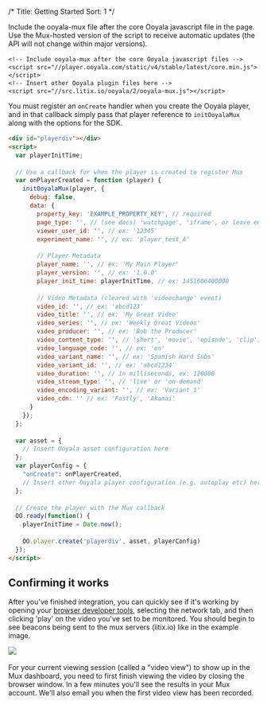 /*
Title: Getting Started
Sort: 1
*/

Include the ooyala-mux file after the core Ooyala javascript file in the page. Use the Mux-hosted version of the script to receive automatic updates (the API will not change within major versions).

```
<!-- Include ooyala-mux after the core Ooyala javascript files -->
<script src="//player.ooyala.com/static/v4/stable/latest/core.min.js"></script>
<!-- Insert other Ooyala plugin files here -->
<script src="//src.litix.io/ooyala/2/ooyala-mux.js"></script>
```

You must register an <code>onCreate</code> handler when you create the Ooyala player, and in that callback simply pass that player reference to <code>initOoyalaMux</code> along with the options for the SDK.

```html
<div id="playerdiv"></div>
<script>
  var playerInitTime;

  // Use a callback for when the player is created to register Mux
  var onPlayerCreated = function (player) {
    initOoyalaMux(player, {
      debug: false,
      data: {
        property_key: 'EXAMPLE_PROPERTY_KEY', // required
        page_type: '', // (see docs) 'watchpage', 'iframe', or leave empty
        viewer_user_id: '', // ex: '12345'
        experiment_name: '', // ex: 'player_test_A'

        // Player Metadata
        player_name: '', // ex: 'My Main Player'
        player_version: '', // ex: '1.0.0'
        player_init_time: playerInitTime, // ex: 1451606400000

        // Video Metadata (cleared with 'videochange' event)
        video_id: '', // ex: 'abcd123'
        video_title: '', // ex: 'My Great Video'
        video_series: '', // ex: 'Weekly Great Videos'
        video_producer: '', // ex: 'Bob the Producer'
        video_content_type: '', // 'short', 'movie', 'episode', 'clip', 'trailer', or 'event'
        video_language_code: '', // ex: 'en'
        video_variant_name: '', // ex: 'Spanish Hard Subs'
        video_variant_id: '', // ex: 'abcd1234'
        video_duration: '', // in milliseconds, ex: 120000
        video_stream_type: '', // 'live' or 'on-demand'
        video_encoding_variant: '', // ex: 'Variant 1'
        video_cdn: '' // ex: 'Fastly', 'Akamai'
      }
    });
  };

  var asset = {
    // Insert Ooyala asset configuration here
  };
  var playerConfig = {
    "onCreate": onPlayerCreated,
    // Insert other Ooyala player configuration (e.g. autoplay etc) here
  };

  // Create the player with the Mux callback
  OO.ready(function() {
    playerInitTime = Date.now();

    OO.player.create('playerdiv', asset, playerConfig)
  });
</script>
```

## Confirming it works

After you've finished integration, you can quickly see if it's working by opening your [browser developer tools](https://developer.mozilla.org/en-US/docs/Learn/Common_questions/What_are_browser_developer_tools), selecting the network tab, and then clicking 'play' on the video you've set to be monitored. You should begin to see beacons being sent to the mux servers (litix.io) like in the example image.

<img src="/images/chrome-dev-tools.png"
srcset="/images/chrome-dev-tools.png 1x, /images/chrome-dev-tools@2x.png 2x">

For your current viewing session (called a "video view") to show up in the Mux dashboard, you need to first finish viewing the video by closing the browser window. In a few minutes you'll see the results in your Mux account. We'll also email you when the first video view has been recorded.
